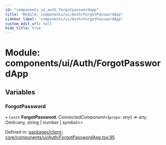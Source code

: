 ```yaml
---
id: "components_ui_auth_forgotpasswordapp"
title: "Module: components/ui/Auth/ForgotPasswordApp"
sidebar_label: "components/ui/Auth/ForgotPasswordApp"
custom_edit_url: null
hide_title: true
---
```


# Module: components/ui/Auth/ForgotPasswordApp

## Variables

### ForgotPassword

• `Const` **ForgotPassword**: *ConnectedComponent*<(`props`: *any*) => *any*, Omit<any, string \| number \| symbol\>\>

Defined in: [packages/client-core/components/ui/Auth/ForgotPasswordApp.tsx:95](https://github.com/xr3ngine/xr3ngine/blob/66a84a950/packages/client-core/components/ui/Auth/ForgotPasswordApp.tsx#L95)
